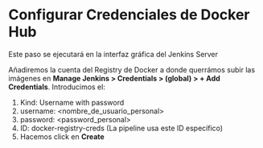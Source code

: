# Configurar Credenciales de Docker Hub

Este paso se ejecutará en la interfaz gráfica del Jenkins Server

Añadiremos la cuenta del Registry de Docker a donde querrámos subir las imágenes en **Manage Jenkins > Credentials > (global) > + Add Credentials**. Introducimos el:
1. Kind: Username with password
1. username: <nombre_de_usuario_personal>
1. password: <password_personal>
1. ID: docker-registry-creds (La pipeline usa este ID específico)
1. Hacemos click en **Create**
